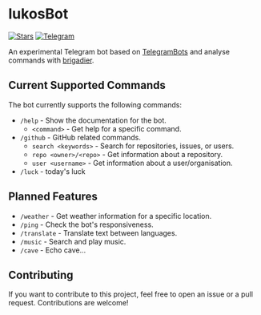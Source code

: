 # lukosBot

[![Stars](https://img.shields.io/github/stars/Chiloven945/lukosBot?style=flat&logo=data:image/svg%2bxml;base64,PHN2ZyB4bWxucz0iaHR0cDovL3d3dy53My5vcmcvMjAwMC9zdmciIHZlcnNpb249IjEiIHdpZHRoPSIxNiIgaGVpZ2h0PSIxNiI+PHBhdGggZD0iTTggLjI1YS43NS43NSAwIDAgMSAuNjczLjQxOGwxLjg4MiAzLjgxNSA0LjIxLjYxMmEuNzUuNzUgMCAwIDEgLjQxNiAxLjI3OWwtMy4wNDYgMi45Ny43MTkgNC4xOTJhLjc1MS43NTEgMCAwIDEtMS4wODguNzkxTDggMTIuMzQ3bC0zLjc2NiAxLjk4YS43NS43NSAwIDAgMS0xLjA4OC0uNzlsLjcyLTQuMTk0TC44MTggNi4zNzRhLjc1Ljc1IDAgMCAxIC40MTYtMS4yOGw0LjIxLS42MTFMNy4zMjcuNjY4QS43NS43NSAwIDAgMSA4IC4yNVoiIGZpbGw9IiNlYWM1NGYiLz48L3N2Zz4=&logoSize=auto&label=Stars&labelColor=444444&color=eac54f)](https://github.com/Chiloven945/lukosBot/)
[![Telegram](https://img.shields.io/badge/Telegram-LukosBot-2299d5?style=flat&logo=telegram&logoColor=2ba3df)](https://t.me/lukos945_bot)

An experimental Telegram bot based on [TelegramBots](https://github.com/rubenlagus/TelegramBots) and analyse commands
with [brigadier](https://github.com/Mojang/brigadier).

## Current Supported Commands

The bot currently supports the following commands:

- `/help` - Show the documentation for the bot.
    - `<command>` - Get help for a specific command.
- `/github` - GitHub related commands.
    - `search <keywords>` - Search for repositories, issues, or users.
    - `repo <owner>/<repo>` - Get information about a repository.
    - `user <username>` - Get information about a user/organisation.
- `/luck` - today's luck

## Planned Features

- `/weather` - Get weather information for a specific location.
- `/ping` - Check the bot's responsiveness.
- `/translate` - Translate text between languages.
- `/music` - Search and play music.
- `/cave` - Echo cave...

## Contributing

If you want to contribute to this project, feel free to open an issue or a pull request. Contributions are welcome!
